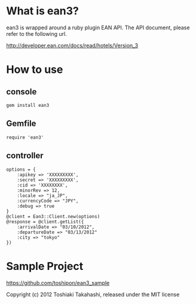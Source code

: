 # What is ean3?

ean3 is wrapped around a ruby plugin EAN API.
The API document, please refer to the following url.

http://developer.ean.com/docs/read/hotels/Version_3

# How to use

## console

    gem install ean3

## Gemfile

    require 'ean3'

## controller

    options = {
        :apikey => 'XXXXXXXXX',
        :secret => 'XXXXXXXXX',
        :cid => 'XXXXXXXX',
        :minorRev => 12,
        :locale => "ja_JP",
        :currencyCode => "JPY",
        :debug => true
    }
    @client = Ean3::Client.new(options)
    @response = @client.getList({
        :arrivalDate => "03/10/2012",
        :departureDate => "03/13/2012"
        :city => "tokyo"
    })

# Sample Project

https://github.com/toshipon/ean3_sample

Copyright (c) 2012 Toshiaki Takahashi, released under the MIT license
